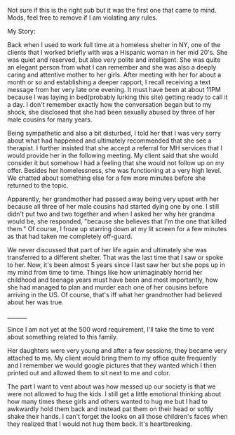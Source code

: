 Not sure if this is the right sub but it was the first one that came to mind. Mods, feel free to remove if I am violating any rules.

My Story:

Back when I used to work full time at a homeless shelter in NY, one of the clients that I worked briefly with was a Hispanic woman in her mid 20's. She was quiet and reserved, but also very polite and intelligent. She was quite an elegant person from what I can remember and she was also a deeply caring and attentive mother to her girls. After meeting with her for about a month or so and establishing a deeper rapport, I recall receiving a text message from her very late one evening. It must have been at about 11PM because I was laying in bed(probably lurking this site) getting ready to call it a day. I don't remember exactly how the conversation began but to my shock, she disclosed that she had been sexually abused by three of her male cousins for many years.

Being sympathetic and also a bit disturbed, I told her that I was very sorry about what had happened and ultimately recommended that she see a therapist. I further insisted that she accept a referral for MH services that I would provide her in the following meeting. My client said that she would consider it but somehow I had a feeling that she would not follow up on my offer. Besides her homelessness, she was functioning at a very high level. We chatted about something else for a few more minutes before she returned to the topic.

Apparently, her grandmother had passed away being very upset with her because all three of her male cousins had started dying one by one. I still didn't put two and two together and when I asked her why her grandma would be, she responded, "because she believes that I'm the one that killed them." Of course, I froze up starring down at my lit screen for a few minutes as that had taken me completely off-guard.

We never discussed that part of her life again and ultimately she was transferred to a different shelter. That was the last time that I saw or spoke to her. Now, it's been almost 5 years since I last saw her but she pops up in my mind from time to time. Things like how unimaginably horrid her childhood and teenage years must have been and most importantly, how she had managed to plan and murder each one of her cousins before arriving in the US. Of course, that's iff what her grandmother had believed about her was true.

\_\_\_\_\_\_\_

Since I am not yet at the 500 word requirement, I'll take the time to vent about something related to this family.

Her daughters were very young and after a few sessions, they became very attached to me. My client would bring them to my office quite frequently and I remember we would google pictures that they wanted which I then printed out and allowed them to sit next to me and color.

The part I want to vent about was how messed up our society is that we were not allowed to hug the kids. I still get a little emotional thinking about how many times these girls and others wanted to hug me but I had to awkwardly hold them back and instead pat them on their head or softly shake their hands. I can't forget the looks on all those children's faces when they realized that I would not hug them back. It's heartbreaking.